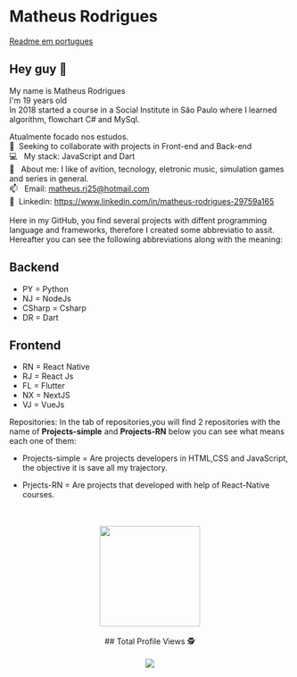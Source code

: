# Matheus Rodrigues

[Readme em portugues](README.md)

## Hey guy 👋
My name is Matheus Rodrigues
<br/>I'm 19 years old
<br/>In 2018 started a course in a Social Institute in São Paulo where I learned algorithm, flowchart C# and MySql.

 Atualmente focado nos estudos. 
 <br/> :purple_heart: &nbsp;Seeking to collaborate with projects in Front-end and Back-end
 <br/> :computer: &nbsp; My stack: JavaScript and Dart
 <br/> 💬  &nbsp; About me: I like of avition, tecnology, eletronic music, simulation games and series in general.
 <br/> 📫 &nbsp; Email: matheus.rj25@hotmail.com
 <br/> 💙 &nbsp;Linkedin: https://www.linkedin.com/in/matheus-rodrigues-29759a165 
 <br/>
 <br/>Here in my GitHub, you find several projects with diffent programming language and frameworks, therefore I created some abbreviatio to assit. Hereafter you can see the following abbreviations along with the meaning:
 ## Backend
  - PY = Python
  - NJ = NodeJs
  - CSharp = Csharp
  - DR = Dart
 ## Frontend
 - RN = React Native
 - RJ = React Js
 - FL = Flutter
 - NX = NextJS
 - VJ = VueJs
 
 
 Repositories: In the tab of repositories,you will find 2 repositories with the name of <strong>Projects-simple</strong> and <strong>Projects-RN</strong> below you can see what means each one of them:

 - Projects-simple = Are projects developers in HTML,CSS and JavaScript, the objective it is save all my trajectory.

 - Prjects-RN = Are projects that developed with help of React-Native courses.
 
 <br/>
 <br/>
 
 <div align="center">
  <img height="180em" src="https://github-readme-stats.vercel.app/api/top-langs/?username=matheusrodri&layout=compact&langs_count=7&theme=dark"/>
 <br>
 <br>
  ## Total Profile Views 🕵️
 <br>
 <br>
    <img alingn="center" src="https://profile-counter.glitch.me/matheusrodri/count.svg" />
</div>
 <br/>
<br/>
<br/>
